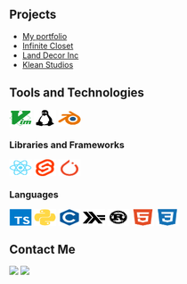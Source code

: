 ## Projects
- [My portfolio](https://treywilkinson.com)
- [Infinite Closet](https://infinitecloset.co.uk)
- [Land Decor Inc](https://landdecorinc.com)
- [Klean Studios](https://kleanstudio.com)

<!--
## Github Stats

<div align="center">
  <img height="360em" src="https://activity-graph.herokuapp.com/graph?username=t-wilkinson&hide_border=false&theme=dracula" />

  
  ##
  <div style="center">
  <img height="180em" src="https://github-readme-stats.vercel.app/api?username=t-wilkinson&show_icons=true&theme=dracula&include_all_commits=true&count_private=true"/>    
  </div>
</div>
-->

 ## Tools and Technologies
  <div style="display: inline_block">
    <img align="center" alt="Vim" height="30" width="40" src="https://raw.githubusercontent.com/devicons/devicon/master/icons/vim/vim-plain.svg"> 
    <img align="center" alt="Linux" height="30" width="40" src="https://raw.githubusercontent.com/devicons/devicon/master/icons/linux/linux-plain.svg"> 
    <img align="center" alt="Blender" height="30" width="40" src="https://raw.githubusercontent.com/devicons/devicon/master/icons/blender/blender-original.svg">
  </div>
  
  ### Libraries and Frameworks
 <div style="display: inline_block">
  <img align="center" alt="React" height="30" width="40" src="https://raw.githubusercontent.com/devicons/devicon/master/icons/react/react-original.svg">
  <img align="center" alt="Svelte" height="30" width="40" src="https://raw.githubusercontent.com/devicons/devicon/master/icons/svelte/svelte-original.svg">
  <img align="center" alt="Pytorch" height="30" width="40" src="https://raw.githubusercontent.com/devicons/devicon/master/icons/pytorch/pytorch-original.svg">
</div>
  
 ### Languages
<div style="display: inline_block">

  <img align="center" alt="Ts" height="30" width="40" src="https://raw.githubusercontent.com/devicons/devicon/master/icons/typescript/typescript-plain.svg">
  <img align="center" alt="Py" height="30" width="40" src="https://raw.githubusercontent.com/devicons/devicon/master/icons/python/python-plain.svg">
  <img align="center" alt="C" height="30" width="40" src="https://raw.githubusercontent.com/devicons/devicon/master/icons/c/c-plain.svg">
  <img align="center" alt="Haskell" height="30" width="40" src="https://raw.githubusercontent.com/devicons/devicon/master/icons/haskell/haskell-plain.svg">  
  <img align="center" alt="Blender" height="30" width="40" src="https://raw.githubusercontent.com/devicons/devicon/master/icons/rust/rust-plain.svg">
  <img align="center" alt="Ts" height="30" width="40" src="https://raw.githubusercontent.com/devicons/devicon/master/icons/html5/html5-plain.svg">
  <img align="center" alt="Ts" height="30" width="40" src="https://raw.githubusercontent.com/devicons/devicon/master/icons/css3/css3-plain.svg">
</div>

 ## Contact Me
<div> 
  <a href = "mailto:winston.trey.wilkinson@gmail.com"><img src="https://img.shields.io/badge/-Gmail-%23333?style=for-the-badge&logo=gmail&logoColor=white" target="_blank"></a>
  <a href="https://www.linkedin.com/in/trey-wilkinson-24b081210/" target="_blank"><img src="https://img.shields.io/badge/-LinkedIn-%230077B5?style=for-the-badge&logo=linkedin&logoColor=white" target="_blank"></a>
</div>
